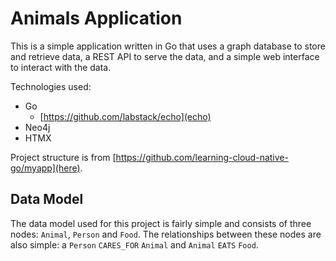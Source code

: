 # Animals Application

This is a simple application written in Go that uses a graph database to store and retrieve data, a REST API to serve the data, and a simple web interface to interact with the data.

Technologies used:

- Go
  - [https://github.com/labstack/echo](echo)
- Neo4j
- HTMX

Project structure is from [https://github.com/learning-cloud-native-go/myapp](here).

## Data Model

The data model used for this project is fairly simple and consists of three nodes: `Animal`, `Person` and `Food`. The relationships between these nodes are also simple: a `Person` `CARES_FOR` `Animal` and `Animal` `EATS` `Food`.
